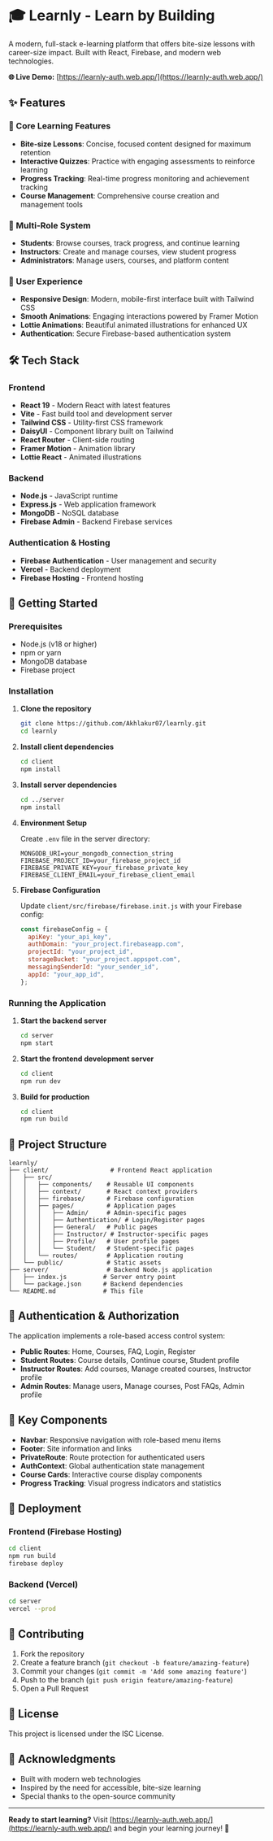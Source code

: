 # 🎓 Learnly - Learn by Building

A modern, full-stack e-learning platform that offers bite-size lessons with career-size impact. Built with React, Firebase, and modern web technologies.

**🌐 Live Demo:** [https://learnly-auth.web.app/](https://learnly-auth.web.app/)

## ✨ Features

### 🎯 Core Learning Features

- **Bite-size Lessons**: Concise, focused content designed for maximum retention
- **Interactive Quizzes**: Practice with engaging assessments to reinforce learning
- **Progress Tracking**: Real-time progress monitoring and achievement tracking
- **Course Management**: Comprehensive course creation and management tools

### 👥 Multi-Role System

- **Students**: Browse courses, track progress, and continue learning
- **Instructors**: Create and manage courses, view student progress
- **Administrators**: Manage users, courses, and platform content

### 🚀 User Experience

- **Responsive Design**: Modern, mobile-first interface built with Tailwind CSS
- **Smooth Animations**: Engaging interactions powered by Framer Motion
- **Lottie Animations**: Beautiful animated illustrations for enhanced UX
- **Authentication**: Secure Firebase-based authentication system

## 🛠️ Tech Stack

### Frontend

- **React 19** - Modern React with latest features
- **Vite** - Fast build tool and development server
- **Tailwind CSS** - Utility-first CSS framework
- **DaisyUI** - Component library built on Tailwind
- **React Router** - Client-side routing
- **Framer Motion** - Animation library
- **Lottie React** - Animated illustrations

### Backend

- **Node.js** - JavaScript runtime
- **Express.js** - Web application framework
- **MongoDB** - NoSQL database
- **Firebase Admin** - Backend Firebase services

### Authentication & Hosting

- **Firebase Authentication** - User management and security
- **Vercel** - Backend deployment
- **Firebase Hosting** - Frontend hosting

## 🚀 Getting Started

### Prerequisites

- Node.js (v18 or higher)
- npm or yarn
- MongoDB database
- Firebase project

### Installation

1. **Clone the repository**

   ```bash
   git clone https://github.com/Akhlakur07/learnly.git
   cd learnly
   ```

2. **Install client dependencies**

   ```bash
   cd client
   npm install
   ```

3. **Install server dependencies**

   ```bash
   cd ../server
   npm install
   ```

4. **Environment Setup**

   Create `.env` file in the server directory:

   ```env
   MONGODB_URI=your_mongodb_connection_string
   FIREBASE_PROJECT_ID=your_firebase_project_id
   FIREBASE_PRIVATE_KEY=your_firebase_private_key
   FIREBASE_CLIENT_EMAIL=your_firebase_client_email
   ```

5. **Firebase Configuration**

   Update `client/src/firebase/firebase.init.js` with your Firebase config:

   ```javascript
   const firebaseConfig = {
     apiKey: "your_api_key",
     authDomain: "your_project.firebaseapp.com",
     projectId: "your_project_id",
     storageBucket: "your_project.appspot.com",
     messagingSenderId: "your_sender_id",
     appId: "your_app_id",
   };
   ```

### Running the Application

1. **Start the backend server**

   ```bash
   cd server
   npm start
   ```

2. **Start the frontend development server**

   ```bash
   cd client
   npm run dev
   ```

3. **Build for production**
   ```bash
   cd client
   npm run build
   ```

## 📁 Project Structure

```
learnly/
├── client/                 # Frontend React application
│   ├── src/
│   │   ├── components/    # Reusable UI components
│   │   ├── context/       # React context providers
│   │   ├── firebase/      # Firebase configuration
│   │   ├── pages/         # Application pages
│   │   │   ├── Admin/     # Admin-specific pages
│   │   │   ├── Authentication/ # Login/Register pages
│   │   │   ├── General/   # Public pages
│   │   │   ├── Instructor/ # Instructor-specific pages
│   │   │   ├── Profile/   # User profile pages
│   │   │   └── Student/   # Student-specific pages
│   │   └── routes/        # Application routing
│   └── public/            # Static assets
├── server/                # Backend Node.js application
│   ├── index.js          # Server entry point
│   └── package.json      # Backend dependencies
└── README.md             # This file
```

## 🔐 Authentication & Authorization

The application implements a role-based access control system:

- **Public Routes**: Home, Courses, FAQ, Login, Register
- **Student Routes**: Course details, Continue course, Student profile
- **Instructor Routes**: Add courses, Manage created courses, Instructor profile
- **Admin Routes**: Manage users, Manage courses, Post FAQs, Admin profile

## 🎨 Key Components

- **Navbar**: Responsive navigation with role-based menu items
- **Footer**: Site information and links
- **PrivateRoute**: Route protection for authenticated users
- **AuthContext**: Global authentication state management
- **Course Cards**: Interactive course display components
- **Progress Tracking**: Visual progress indicators and statistics

## 🚀 Deployment

### Frontend (Firebase Hosting)

```bash
cd client
npm run build
firebase deploy
```

### Backend (Vercel)

```bash
cd server
vercel --prod
```

## 🤝 Contributing

1. Fork the repository
2. Create a feature branch (`git checkout -b feature/amazing-feature`)
3. Commit your changes (`git commit -m 'Add some amazing feature'`)
4. Push to the branch (`git push origin feature/amazing-feature`)
5. Open a Pull Request

## 📝 License

This project is licensed under the ISC License.

## 🙏 Acknowledgments

- Built with modern web technologies
- Inspired by the need for accessible, bite-size learning
- Special thanks to the open-source community

---

**Ready to start learning?** Visit [https://learnly-auth.web.app/](https://learnly-auth.web.app/) and begin your learning journey! 🚀
